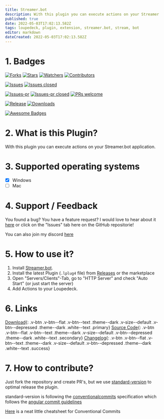 ```yaml
---
title: Streamer.bot
description: With this plugin you can execute actions on your Streamer.bot application.
published: true
date: 2022-05-03T17:02:13.582Z
tags: loupedeck, plugin, extension, streamer.bot, stream, bot
editor: markdown
dateCreated: 2022-05-03T17:02:13.582Z
---
```


# 1. Badges
[![Forks](https://img.shields.io/github/forks/XeroxDev/Loupedeck-plugin-StreamerBot?color=blue&style=for-the-badge)](https://github.com/XeroxDev/Loupedeck-plugin-StreamerBot/network/members)  [![Stars](https://img.shields.io/github/stars/XeroxDev/Loupedeck-plugin-StreamerBot?color=yellow&style=for-the-badge)](https://github.com/XeroxDev/Loupedeck-plugin-StreamerBot/stargazers) [![Watchers](https://img.shields.io/github/watchers/XeroxDev/Loupedeck-plugin-StreamerBot?color=lightgray&style=for-the-badge)](https://github.com/XeroxDev/Loupedeck-plugin-StreamerBot/watchers) [![Contributors](https://img.shields.io/github/contributors/XeroxDev/Loupedeck-plugin-StreamerBot?color=green&style=for-the-badge)](https://github.com/XeroxDev/Loupedeck-plugin-StreamerBot/graphs/contributors)

[![Issues](https://img.shields.io/github/issues/XeroxDev/Loupedeck-plugin-StreamerBot?color=yellow&style=for-the-badge)](https://github.com/XeroxDev/Loupedeck-plugin-StreamerBot/issues) [![Issues closed](https://img.shields.io/github/issues-closed/XeroxDev/Loupedeck-plugin-StreamerBot?color=yellow&style=for-the-badge)](https://github.com/XeroxDev/Loupedeck-plugin-StreamerBot/issues?q=is%3Aissue+is%3Aclosed)

[![Issues-pr](https://img.shields.io/github/issues-pr/XeroxDev/Loupedeck-plugin-StreamerBot?color=yellow&style=for-the-badge)](https://github.com/XeroxDev/Loupedeck-plugin-StreamerBot/pulls) [![Issues-pr closed](https://img.shields.io/github/issues-pr-closed/XeroxDev/Loupedeck-plugin-StreamerBot?color=yellow&style=for-the-badge)](https://github.com/XeroxDev/Loupedeck-plugin-StreamerBot/pulls?q=is%3Apr+is%3Aclosed) [![PRs welcome](https://img.shields.io/badge/PRs-welcome-brightgreen.svg?style=for-the-badge)](https://github.com/XeroxDev/Loupedeck-plugin-StreamerBot/compare)

<!-- [![Build](https://img.shields.io/github/workflow/status/XeroxDev/Loupedeck-plugin-StreamerBot/CI-CD?style=for-the-badge)](https://github.com/XeroxDev/Loupedeck-plugin-StreamerBot/actions?query=workflow%3A%22CI-CD%22) -->
[![Release](https://img.shields.io/github/release/XeroxDev/Loupedeck-plugin-StreamerBot?color=black&style=for-the-badge)](https://github.com/XeroxDev/Loupedeck-plugin-StreamerBot/releases) [![Downloads](https://img.shields.io/github/downloads/XeroxDev/Loupedeck-plugin-StreamerBot/total.svg?color=cyan&style=for-the-badge&logo=github)]()

[![Awesome Badges](https://img.shields.io/badge/badges-awesome-green?style=for-the-badge)](https://shields.io)

# 2. What is this Plugin?
With this plugin you can execute actions on your Streamer.bot application.

# 3. Supported operating systems
- [X] Windows
- [ ] Mac

# 4. Support / Feedback
You found a bug? You have a feature request? I would love to hear about it [here](https://github.com/XeroxDev/Loupedeck-plugin-StreamerBot/issues/new/choose) or click on the "Issues" tab here on the GitHub repositorie!

You can also join my discord [here](https://s.tswi.me/discord)

# 5. How to use it?

1. Install [Streamer.bot](https://streamer.bot/).
2. Install the latest Plugin (`.lplug4` file) from [Releases](https://github.com/XeroxDev/Loupedeck-plugin-StreamerBot/releases) or the marketplace
3. Open "Servers/Clients"-Tab, go to "HTTP Server" and check "Auto Start" (or just start the server)
4. Add Actions to your Loupedeck.

# 6. Links
[Download](https://github.com/XeroxDev/Loupedeck-plugin-StreamerBot/releases/latest/download/StreamerBot.lplug4){: .v-btn .v-btn--flat .v-btn--text .theme--dark .v-size--default .v-btn--depressed .theme--dark .white--text .primary} [Source Code](https://github.com/XeroxDev/Loupedeck-plugin-StreamerBot/){: .v-btn .v-btn--flat .v-btn--text .theme--dark .v-size--default .v-btn--depressed .theme--dark .white--text .secondary} [Changelog](https://github.com/XeroxDev/Loupedeck-plugin-StreamerBot/blob/main/CHANGELOG.md){: .v-btn .v-btn--flat .v-btn--text .theme--dark .v-size--default .v-btn--depressed .theme--dark .white--text .success}

# 7. How to contribute?

Just fork the repository and create PR's, but we use [standard-version](https://github.com/conventional-changelog/standard-version) to optimal release the plugin.

standard-version is following the [conventionalcommits](https://www.conventionalcommits.org) specification which follows the [angular commit guidelines](https://github.com/angular/angular/blob/22b96b9/CONTRIBUTING.md#-commit-message-guidelines)

[Here](https://kapeli.com/cheat_sheets/Conventional_Commits.docset/Contents/Resources/Documents/index) is a neat little cheatsheet for Conventional Commits
